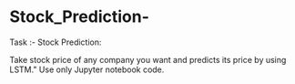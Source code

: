 # Stock_Prediction-
Task :- Stock Prediction:

Take stock price of any company you want and predicts its price by using LSTM." Use only Jupyter notebook code.
